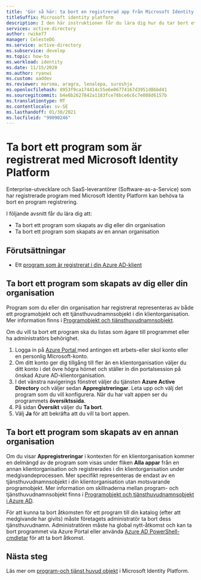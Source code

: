 ```yaml
---
title: 'Gör så här: ta bort en registrerad app från Microsoft Identity Platform | Azure'
titleSuffix: Microsoft identity platform
description: I den här instruktionen får du lära dig hur du tar bort ett program som är registrerat hos Microsoft Identity Platform.
services: active-directory
author: rwike77
manager: CelesteDG
ms.service: active-directory
ms.subservice: develop
ms.topic: how-to
ms.workload: identity
ms.date: 11/15/2020
ms.author: ryanwi
ms.custom: aaddev
ms.reviewer: marsma, aragra, lenalepa, sureshja
ms.openlocfilehash: 8953f9ca174414c55e6e06774167d3951d0bbd41
ms.sourcegitcommit: b4e6b2627842a1183fce78bce6c6c7e088d6157b
ms.translationtype: MT
ms.contentlocale: sv-SE
ms.lasthandoff: 01/30/2021
ms.locfileid: "99090246"
---
```

# <a name="how-to-remove-an-application-registered-with-the-microsoft-identity-platform"></a>Ta bort ett program som är registrerat med Microsoft Identity Platform

Enterprise-utvecklare och SaaS-leverantörer (Software-as-a-Service) som har registrerade program med Microsoft Identity Platform kan behöva ta bort en program registrering.

I följande avsnitt får du lära dig att:

* Ta bort ett program som skapats av dig eller din organisation
* Ta bort ett program som skapats av en annan organisation

## <a name="prerequisites"></a>Förutsättningar

* Ett [program som är registrerat i din Azure AD-klient](quickstart-register-app.md)

## <a name="remove-an-application-authored-by-you-or-your-organization"></a>Ta bort ett program som skapats av dig eller din organisation

Program som du eller din organisation har registrerat representeras av både ett programobjekt och ett tjänsthuvudnamnsobjekt i din klientorganisation. Mer information finns i [Programobjekt och tjänsthuvudnamnsobjekt](./app-objects-and-service-principals.md).

Om du vill ta bort ett program ska du listas som ägare till programmet eller ha administratörs behörighet.

1. Logga in på <a href="https://portal.azure.com/" target="_blank">Azure Portal <span class="docon docon-navigate-external x-hidden-focus"></span> </a> med antingen ett arbets-eller skol konto eller en personlig Microsoft-konto.
1. Om ditt konto ger dig tillgång till fler än en klientorganisation väljer du ditt konto i det övre högra hörnet och ställer in din portalsession på önskad Azure AD-klientorganisation.
1. I det vänstra navigerings fönstret väljer du tjänsten **Azure Active Directory** och väljer sedan **Appregistreringar**. Leta upp och välj det program som du vill konfigurera. När du har valt appen ser du programmets **översiktssida**.
1. På sidan **Översikt** väljer du **Ta bort**.
1. Välj **Ja** för att bekräfta att du vill ta bort appen.

## <a name="remove-an-application-authored-by-another-organization"></a>Ta bort ett program som skapats av en annan organisation

Om du visar **Appregistreringar** i kontexten för en klientorganisation kommer en delmängd av de program som visas under fliken **Alla appar** från en annan klientorganisation och registrerades i din klientorganisation under medgivandeprocessen. Mer specifikt representeras de endast av en tjänsthuvudnamnsobjekt i din klientorganisation utan motsvarande programobjekt. Mer information om skillnaderna mellan program- och tjänsthuvudnamnsobjekt finns i [Programobjekt och tjänsthuvudnamnsobjekt i Azure AD](./app-objects-and-service-principals.md).

För att kunna ta bort åtkomsten för ett program till din katalog (efter att medgivande har givits) måste företagets administratör ta bort dess tjänsthuvudnamn. Administratören måste ha global nytt-åtkomst och kan ta bort programmet via Azure Portal eller använda [Azure AD PowerShell-cmdletar](/previous-versions/azure/jj151815(v=azure.100)) för att ta bort åtkomst.

## <a name="next-steps"></a>Nästa steg

Läs mer om [program-och tjänst huvud objekt](app-objects-and-service-principals.md) i Microsoft Identity Platform.

